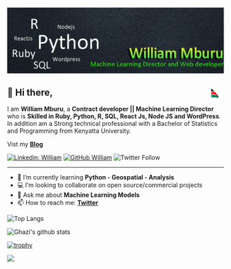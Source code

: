 ![Banner Image](https://github.com/SirWilliam254/SirWilliam254/blob/main/Banner1.jpg)

## 👋  Hi there,<img src="flag.gif" height="30" width="30" align ="right">

I am **William Mburu**,  a **Contract developer || Machine Learning Director** who is **Skilled in Ruby, Python, R, SQL, React Js, Node JS and WordPress**. In addition am a Strong technical professional with a Bachelor of Statistics and Programming from Kenyatta University.

Vist my **[Blog](https://sirwilliam254.github.io/flexible-jekyll/)**

[![Linkedin: William](https://img.shields.io/badge/-William-blue?style=flat-square&logo=Linkedin&logoColor=white&link=https://www.linkedin.com/in/william-mburu-a3907b1a8/)](https://www.linkedin.com/in/william-mburu-a3907b1a8/)
[![GitHub William](https://img.shields.io/github/followers/SirWilliam254?label=follow&style=social)](https://github.com/SirWilliam254)
![Twitter Follow](https://img.shields.io/twitter/follow/William55035620?style=social)

---

- 🌱 I’m currently learning **Python - Geospatial - Analysis**
- 💻 I’m looking to collaborate on open source/commercial projects
- 💬 Ask me about **Machine Learning Models**
- 📫 How to reach me:
  **[Twitter](https://twitter.com/William55035620)**

![Top Langs](https://github-readme-stats.vercel.app/api/top-langs/?username=SirWilliam254&layout=compact&theme=dark&hide_border=true)

![Ghazi's github stats](https://github-readme-stats.vercel.app/api?username=SirWilliam254&show_icons=true&hide_border=true&theme=dark)

[![trophy](https://github-profile-trophy.vercel.app/?username=SirWilliam254)](https://github.com/SirWilliam254/github-profile-trophy)

![](https://komarev.com/ghpvc/SirWilliam254?username=&color=green)

